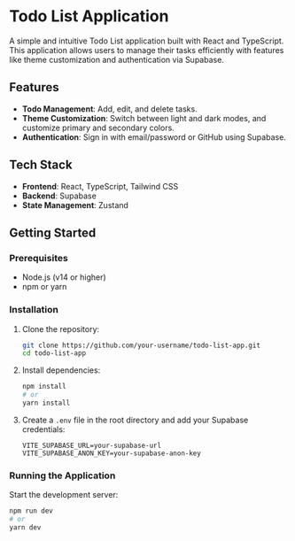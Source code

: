 # Todo List Application

A simple and intuitive Todo List application built with React and TypeScript. This application allows users to manage their tasks efficiently with features like theme customization and authentication via Supabase.

## Features

- **Todo Management**: Add, edit, and delete tasks.
- **Theme Customization**: Switch between light and dark modes, and customize primary and secondary colors.
- **Authentication**: Sign in with email/password or GitHub using Supabase.

## Tech Stack

- **Frontend**: React, TypeScript, Tailwind CSS
- **Backend**: Supabase
- **State Management**: Zustand

## Getting Started

### Prerequisites

- Node.js (v14 or higher)
- npm or yarn

### Installation

1. Clone the repository:
    ```sh
    git clone https://github.com/your-username/todo-list-app.git
    cd todo-list-app
    ```

2. Install dependencies:
    ```sh
    npm install
    # or
    yarn install
    ```

3. Create a `.env` file in the root directory and add your Supabase credentials:
    ```env
    VITE_SUPABASE_URL=your-supabase-url
    VITE_SUPABASE_ANON_KEY=your-supabase-anon-key
    ```

### Running the Application

Start the development server:
```sh
npm run dev
# or
yarn dev
